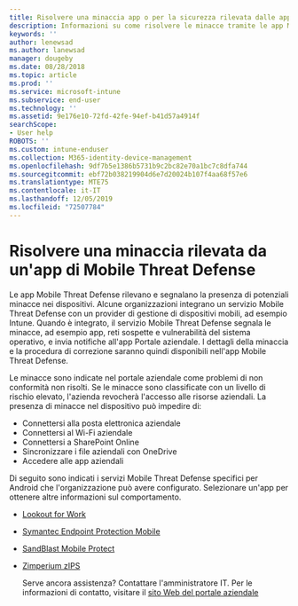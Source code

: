 ```yaml
---
title: Risolvere una minaccia app o per la sicurezza rilevata dalle app Mobile Threat Defense per dispositivi Android
description: Informazioni su come risolvere le minacce tramite le app Mobile Threat Defense per dispositivi Android.
keywords: ''
author: lenewsad
ms.author: lanewsad
manager: dougeby
ms.date: 08/28/2018
ms.topic: article
ms.prod: ''
ms.service: microsoft-intune
ms.subservice: end-user
ms.technology: ''
ms.assetid: 9e176e10-72fd-42fe-94ef-b41d57a4914f
searchScope:
- User help
ROBOTS: ''
ms.custom: intune-enduser
ms.collection: M365-identity-device-management
ms.openlocfilehash: 9df7b5e1386b5731b9c2bc82e70a1bc7c8dfa744
ms.sourcegitcommit: ebf72b038219904d6e7d20024b107f4aa68f57e6
ms.translationtype: MTE75
ms.contentlocale: it-IT
ms.lasthandoff: 12/05/2019
ms.locfileid: "72507784"
---
```

# <a name="resolve-a-threat-found-by-a-mobile-threat-defense-app"></a>Risolvere una minaccia rilevata da un'app di Mobile Threat Defense

Le app Mobile Threat Defense rilevano e segnalano la presenza di potenziali minacce nei dispositivi. Alcune organizzazioni integrano un servizio Mobile Threat Defense con un provider di gestione di dispositivi mobili, ad esempio Intune. Quando è integrato, il servizio Mobile Threat Defense segnala le minacce, ad esempio app, reti sospette e vulnerabilità del sistema operativo, e invia notifiche all'app Portale aziendale. I dettagli della minaccia e la procedura di correzione saranno quindi disponibili nell'app Mobile Threat Defense.

Le minacce sono indicate nel portale aziendale come problemi di non conformità non risolti. Se le minacce sono classificate con un livello di rischio elevato, l'azienda revocherà l'accesso alle risorse aziendali. La presenza di minacce nel dispositivo può impedire di:  

* Connettersi alla posta elettronica aziendale
* Connettersi al Wi-Fi aziendale
* Connettersi a SharePoint Online
* Sincronizzare i file aziendali con OneDrive
* Accedere alle app aziendali

Di seguito sono indicati i servizi Mobile Threat Defense specifici per Android che l'organizzazione può avere configurato. Selezionare un'app per ottenere altre informazioni sul comportamento.  

* [Lookout for Work](you-need-to-resolve-a-threat-found-by-lookout-for-work-android.md)
* [Symantec Endpoint Protection Mobile](you-need-to-resolve-a-threat-found-by-skycure-android.md)
* [SandBlast Mobile Protect](you-need-to-resolve-a-threat-found-by-checkpoint-android.md)
* [Zimperium zIPS](you-need-to-resolve-a-threat-found-by-zips-android.md)  

  Serve ancora assistenza? Contattare l'amministratore IT. Per le informazioni di contatto, visitare il [sito Web del portale aziendale](https://go.microsoft.com/fwlink/?linkid=2010980)  


